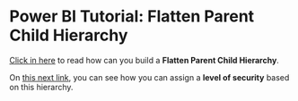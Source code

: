 # Power BI Tutorial: Flatten Parent Child Hierarchy

[Click in here](https://businessintelligist.com/2017/08/21/power-bi-tutorial-flatten-parent-child-hierarchy/) to read how can you build a **Flatten Parent Child Hierarchy**.

On [this next link](https://businessintelligist.com/2017/08/29/power-bi-tutorial-row-level-security-on-parent-child-hierarchy/), you can see how you can assign a **level of security** based on this hierarchy.
